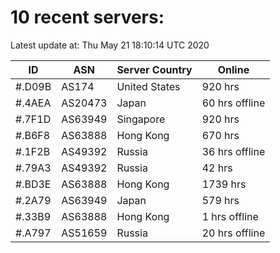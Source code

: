 # 10 recent servers:

Latest update at: Thu May 21 18:10:14 UTC 2020

| ID | ASN | Server Country | Online |
| -- | --- | -------------- | ------ |
| #.D09B | AS174 | United States | 920 hrs |
| #.4AEA | AS20473 | Japan | 60 hrs offline |
| #.7F1D | AS63949 | Singapore | 920 hrs |
| #.B6F8 | AS63888 | Hong Kong | 670 hrs |
| #.1F2B | AS49392 | Russia | 36 hrs offline |
| #.79A3 | AS49392 | Russia | 42 hrs |
| #.BD3E | AS63888 | Hong Kong | 1739 hrs |
| #.2A79 | AS63949 | Japan | 579 hrs |
| #.33B9 | AS63888 | Hong Kong | 1 hrs offline |
| #.A797 | AS51659 | Russia | 20 hrs offline |

